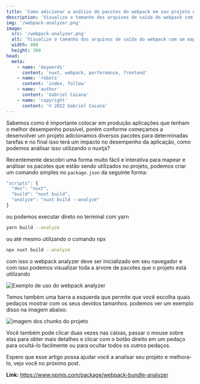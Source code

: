 ```yaml
---
title: 'Como adicionar a análise de pacotes do webpack em seu projeto nuxt'
description: 'Visualize o tamanho dos arquivos de saída do webpack com um mapa de árvore interativo dentro do seu projeto com nuxtjs.'
img: '/webpack-analyzer.png'
image:
  src: '/webpack-analyzer.png'
  alt: 'Visualize o tamanho dos arquivos de saīda do webpack com um mapa de árvore interativo com zoom.'
  width: 400
  height: 300
head:
  meta:
    - name: 'keywords'
      content: 'nuxt, webpack, performance, frontend'
    - name: 'robots'
      content: 'index, follow'
    - name: 'author'
      content: 'Gabriel Caiana'
    - name: 'copyright'
      content: '© 2022 Gabriel Caiana'
---
```


Sabemos como é importante colocar em produção aplicações que tenham o melhor desempenho possível, porém conforme começamos a desenvolver um projeto adicionamos diversos pacotes para determinadas tarefas e no final isso terá um impacto no desempenho da aplicação, como podemos análisar isso utilizando o nuxtjs?

Recentemente descobri uma forma muito fácil e interativa para mapear e análisar os pacotes que estão sendo utilizados no projeto, podemos criar um comando simples no `package.json` da seguinte forma:

```javascript
"scripts": {
  "dev": "nuxt",
  "build": "nuxt build",
  "analyze": "nuxt build --analyze"
}
```

ou podemos executar direto no terminal com yarn

```zsh
yarn build --analyze
```

ou até mesmo utilizando o comando npx

```zsh
npx nuxt build --analyze
```

com isso o webpack analyzer deve ser inicializado em seu navegador e com isso podemos visualizar toda a árvore de pacotes que o projeto está utilizando

![Exemplo de uso do webpack analyzer ](https://cloud.githubusercontent.com/assets/302213/20628702/93f72404-b338-11e6-92d4-9a365550a701.gif)

Temos também uma barra a esquerda que permite que você escolha quais pedaços mostrar com os seus devidos tamanhos. podemos ver um exemplo disso na imagem abaixo:

![imagem dos chunks do projeto](/chunks.png)

Você também pode clicar duas vezes nas caixas, passar o mouse sobre elas para obter mais detalhes e clicar com o botão direito em um pedaço para ocultá-lo facilmente ou para ocultar todos os outros pedaços.

Espero que esse artigo possa ajudar você a analisar seu projeto e melhora-lo, vejo você no próximo post.

**Link:** https://www.npmjs.com/package/webpack-bundle-analyzer
